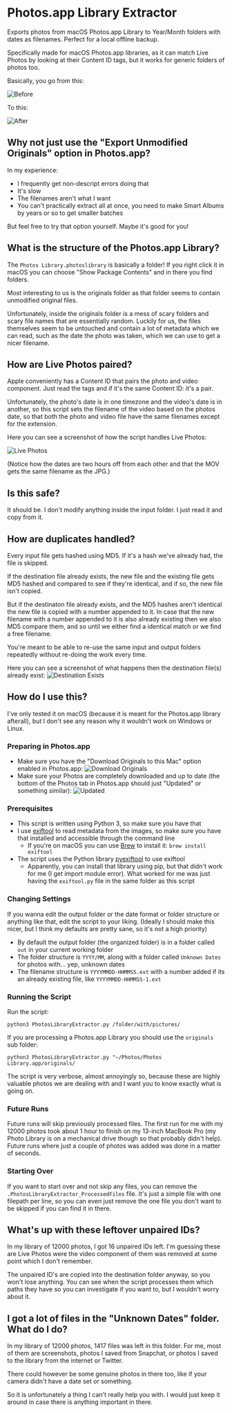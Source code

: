 # Photos.app Library Extractor

Exports photos from macOS Photos.app Library to Year/Month folders with dates as filenames. Perfect for a local offline backup.

Specifically made for macOS Photos.app libraries, as it can match Live Photos by looking at their Content ID tags, but it works for generic folders of photos too.

Basically, you go from this:

![Before](https://raw.githubusercontent.com/lambdan/PhotosLibraryExtractor/main/Screenshots/Screenshot%202020-11-07%20at%2011.34.21.png)

To this:

![After](https://raw.githubusercontent.com/lambdan/PhotosLibraryExtractor/main/Screenshots/Screenshot%202020-11-07%20at%2011.35.28.png)

## Why not just use the "Export Unmodified Originals" option in Photos.app?

In my experience:

- I frequently get non-descript errors doing that
- It's slow
- The filenames aren't what I want
- You can't practically extract all at once, you need to make Smart Albums by years or so to get smaller batches

But feel free to try that option yourself. Maybe it's good for you!

## What is the structure of the Photos.app Library?

The `Photos Library.photoslibrary` is basically a folder! If you right click it in macOS you can choose "Show Package Contents" and in there you find folders. 

Most interesting to us is the originals folder as that folder seems to contain unmodified original files. 

Unfortunately, inside the originals folder is a mess of scary folders and scary file names that are essentially random. Luckily for us, the files themselves seem to be untouched and contain a lot of metadata which we can read, such as the date the photo was taken, which we can use to get a nicer filename.

## How are Live Photos paired?

Apple conveniently has a Content ID that pairs the photo and video component. Just read the tags and if it's the same Content ID: it's a pair. 

Unfortunately, the photo's date is in one timezone and the video's date is in another, so this script sets the filename of the video based on the photos date, so that both the photo and video file have the same filenames except for the extension.

Here you can see a screenshot of how the script handles Live Photos: 

![Live Photos](https://raw.githubusercontent.com/lambdan/PhotosLibraryExtractor/main/Screenshots/Screenshot-%20Handling%20live%20photo.png)

(Notice how the dates are two hours off from each other and that the MOV gets the same filename as the JPG.)

## Is this safe?

It should be. I don't modify anything inside the input folder. I just read it and copy from it.

## How are duplicates handled?

Every input file gets hashed using MD5. If it's a hash we've already had, the file is skipped. 

If the destination file already exists, the new file and the existing file gets MD5 hashed and compared to see if they're identical, and if so, the new file isn't copied.

But if the destinaton file already exists, and the MD5 hashes aren't identical the new file is copied with a number appended to it. In case that the new filename with a number appended to it is also already existing then we also MD5 compare them, and so until we either find a identical match or we find a free filename.

You're meant to be able to re-use the same input and output folders repeatedly without re-doing the work every time.

Here you can see a screenshot of what happens then the destination file(s) already exist: 
![Destination Exists](https://raw.githubusercontent.com/lambdan/PhotosLibraryExtractor/main/Screenshots/Screenshot%20-%20handling%20duplicate%20destination.png)

## How do I use this?

I've only tested it on macOS (because it is meant for the Photos.app library afterall), but I don't see any reason why it wouldn't work on Windows or Linux.


### Preparing in Photos.app

- Make sure you have the "Download Originals to this Mac" option enabled in Photos.app: 
![Download Originals](https://raw.githubusercontent.com/lambdan/PhotosLibraryExtractor/main/Screenshots/Download%20Originals.png)
- Make sure your Photos are completely downloaded and up to date (the bottom of the Photos tab in Photos.app should just "Updated" or something similar): 
![Updated](https://raw.githubusercontent.com/lambdan/PhotosLibraryExtractor/main/Screenshots/Screenshot%202020-11-07%20at%2013.32.30.png)

### Prerequisites

- This script is written using Python 3, so make sure you have that
- I use [exiftool](https://exiftool.org) to read metadata from the images, so make sure you have that installed and accessible through the command line
    - If you're on macOS you can use [Brew](https://brew.sh) to install it: `brew install exiftool` 
- The script uses the Python library [pyexiftool](https://github.com/smarnach/pyexiftool) to use exiftool
    - Apparently, you can install that library using pip, but that didn't work for me (I get import module error). What worked for me was just having the `exiftool.py` file in the same folder as this script 

### Changing Settings

If you wanna edit the output folder or the date format or folder structure or anything like that, edit the script to your liking. (Ideally I should make this nicer, but I think my defaults are pretty sane, so it's not a high priority)

- By default the output folder (the organized folder) is in a folder called `out` in your current working folder
- The folder structure is `YYYY/MM`, along with a folder called `Unknown Dates` for photos with... yep, unknown dates
- The filename structure is `YYYYMMDD-HHMMSS.ext` with a number added if its an already existing file, like `YYYYMMDD-HHMMSS-1.ext`

### Running the Script

Run the script: 
    
    python3 PhotosLibraryExtractor.py /folder/with/pictures/

If you are processing a Photos.app Library you should use the `originals` sub folder: 

    python3 PhotosLibraryExtractor.py "~/Photos/Photos Library.app/originals/

The script is very verbose, almost annoyingly so, because these are highly valuable photos we are dealing with and I want you to know exactly what is going on.

### Future Runs

Future runs will skip previously processed files. The first run for me with my 12000 photos took about 1 hour to finish on my 13-inch MacBook Pro (my Photo Library is on a mechanical drive though so that probably didn't help). Future runs where just a couple of photos was added was done in a matter of seconds. 

### Starting Over

If you want to start over and not skip any files, you can remove the `.PhotosLibraryExtractor_ProcessedFiles` file. It's just a simple file with one filepath per line, so you can even just remove the one file you don't want to be skipped if you can find it in there.

## What's up with these leftover unpaired IDs?

In my library of 12000 photos, I got 16 unpaired IDs left. I'm guessing these are Live Photos were the video component of them was removed at some point which I don't remember. 

The unpaired ID's are copied into the destination folder anyway, so you won't lose anything. You can see when the script processes them which paths they have so you can investigate if you want to, but I wouldn't worry about it.

## I got a lot of files in the "Unknown Dates" folder. What do I do?

In my library of 12000 photos, 1417 files was left in this folder. For me, most of them are screenshots, photos I saved from Snapchat, or photos I saved to the library from the internet or Twitter. 

There could however be some genuine photos in there too, like if your camera didn't have a date set or something. 

So it is unfortunately a thing I can't really help you with. I would just keep it around in case there is anything important in there.